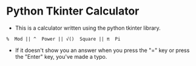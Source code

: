 # Python Tkinter Calculator

* This is a calculator written using the python tkinter library.

`
%  Mod || ^  Power || √()  Square || π  Pi
`

* If it doesn't show you an answer when you press the "=" key or press the "Enter" key, you've made a typo.
